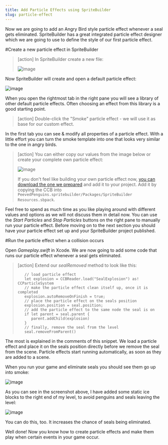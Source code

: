 ```yaml
---
title: Add Particle Effects using SpriteBuilder
slug: particle-effect
---
```


Now we are going to add an Angry Bird style particle effect whenever a seal gets eliminated. SpriteBuilder has a great integrated particle effect designer which we are going to use to define the style of our first particle effect.

#Create a new particle effect in SpriteBuilder

> [action]
> In SpriteBuilder create a new file:
>
> ![image](https://s3.amazonaws.com/mgwu-misc/Spritebuilder+Tutorial/Spritebuilder_Particle_SealExplosion.png)

Now SpriteBuilder will create and open a default particle effect:

![image](https://s3.amazonaws.com/mgwu-misc/Spritebuilder+Tutorial/Spritebuilder_DefaultParticleEffect.png)

When you open the rightmost tab in the right pane you will see a library of other default particle effects. Often choosing an effect from this library is a good starting point.

> [action]
> Double-click the "Smoke" particle effect - we will use it as base for our custom effect.

In the first tab you can see & modify all properties of a particle effect. With a little effort you can turn the smoke template into one that looks very similar to the one in angry birds.

> [action]
> You can either copy our values from the image below or create your complete own particle effect:
>
> ![image](https://s3.amazonaws.com/mgwu-misc/Spritebuilder+Tutorial/Spritebuilder_Smoke.png)
>
> If you don't feel like building your own particle effect now, [you can download the one we prepared](https://s3.amazonaws.com/mgwu-misc/Spritebuilder+Tutorial/SealExplosion.ccb) and add it to your project. Add it by copying the CCB into `PeevedPenguins.spritebuilder/Packages/SpriteBuilder Resources.sbpack`.

Feel free to spend as much time as you like playing around with different values and options as we will not discuss them in detail now. You can use the *Start Particles* and *Stop Particles* buttons on the right pane to manually run your particle effect. Before moving on to the next section you should have your particle effect set up and your SpriteBuilder project published.

#Run the particle effect when a collision occurs

Open *Gameplay.swift* in Xcode. We are now going to add some code that runs our particle effect whenever a seal gets eliminated.

> [action]
> Extend our *sealRemoved* method to look like this:
>
>        // load particle effect
>        let explosion = CCBReader.load("SealExplosion") as! CCParticleSystem
>        // make the particle effect clean itself up, once it is completed
>        explosion.autoRemoveOnFinish = true;
>        // place the particle effect on the seals position
>        explosion.position = seal.position;
>        // add the particle effect to the same node the seal is on
>        if let parent = seal.parent {
>           parent.addChild(explosion)
>        }
>        // finally, remove the seal from the level
>        seal.removeFromParent()

The most is explained in the comments of this snippet. We load a particle effect and place it on the seals position directly before we remove the seal from the scene. Particle effects start running automatically, as soon as they are added to a scene.

When you run your game and eliminate seals you should see them go up into smoke:

![image](https://s3.amazonaws.com/mgwu-misc/Spritebuilder+Tutorial/Spritebuilder_ParticleEffect_InAction.png)

As you can see in the screenshot above, I have added some static ice blocks to the right end of my level, to avoid penguins and seals leaving the level:

![image](https://s3.amazonaws.com/mgwu-misc/Spritebuilder+Tutorial/Spritebuilder_StaticIceblocks.png)

You can do this, too. It increases the chance of seals being eliminated.

Well done! Now you know how to create particle effects and make them play when certain events in your game occur.
